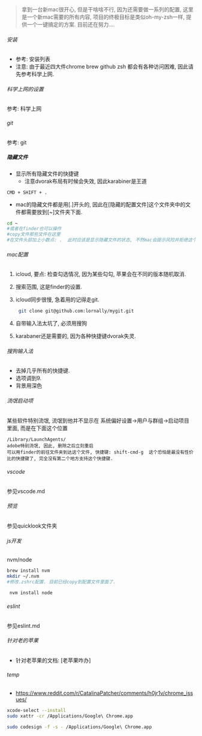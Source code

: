 > 拿到一台新mac很开心, 但是干啥啥不行, 因为还需要做一系列的配置,  这里是一个新mac需要的所有内容, 项目的终极目标是类似oh-my-zsh一样, 提供一个一键搞定的方案. 目前还在努力....

###### 安装

- 参考: 安装列表
- 注意: 由于最近四大件chrome brew github zsh 都会有各种访问困难, 因此请先参考科学上网.

###### 科学上网的设置

参考: 科学上网

###### git

参考: git

##### 隐藏文件

- 显示所有隐藏文件的快捷键
  - 注意dvorak布局有时候会失效, 因此karabiner是王道

```
CMD + SHIFT + .
```

- mac的隐藏文件都是用[.]开头的, 因此在[隐藏的配置文件]这个文件夹中的文件都需要放到[~]文件夹下面.

```sh
cd ~
#或者在finder也可以操作
#copy文件那些文件在这里
#在文件头部加上小数点: .  此时应该是显示隐藏文件的状态, 不然mac会提示风险并拒绝这个操作.
```

###### mac配置

1. icloud,  要点: 检查勾选情况, 因为某些勾勾, 苹果会在不同的版本随机取消. 

2. 搜索范围, 这是finder的设置.

3. icloud同步很慢, 急着用的记得走git.

   ```sh
    git clone git@github.com:lornally/mygit.git
   ```

4. 自带输入法太坑了, 必须用搜狗

5. karabaner还是需要的, 因为各种快捷键dvorak失灵.

###### 搜狗输入法

- 去掉几乎所有的快捷键.
- 选项调到9.
- 背景用深色

###### 流氓启动项

某些软件特别流氓, 流氓到他并不显示在 系统偏好设置->用户与群组->启动项目 里面, 而是在下面这个位置

```
/Library/LaunchAgents/
adobe特别流氓, 因此, 删除之后立刻重启
可以用finder的前往文件夹到达这个文件, 快捷键: shift-cmd-g  这个恐怕是最没有性价比的快捷键了, 完全没有第二个地方支持这个快捷键.
```

###### vscode

参见vscode.md

###### 预览

参见quicklook文件夹

###### js开发

nvm/node

```sh
brew install nvm
mkdir ~/.nvm
#修改.zshrc配置. 目前已经copy到配置文件里面了.
```

```sh
 nvm install node
```

###### eslint

参见eslint.md


###### 针对老的苹果

- 针对老苹果的文档: [老苹果咋办]

###### temp

- https://www.reddit.com/r/CatalinaPatcher/comments/h0jr1v/chrome_issues/

```sh
xcode-select --install
sudo xattr -cr /Applications/Google\ Chrome.app

sudo codesign -f -s - /Applications/Google\ Chrome.app

```


